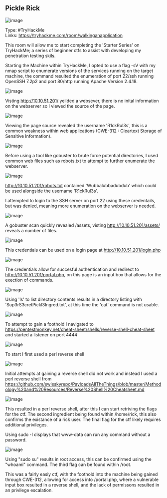 ## Pickle Rick

![image](https://user-images.githubusercontent.com/74746341/170707048-b262ffdd-4143-4a88-b513-fa2e8970150c.png)


Type: #TryHackMe <br>
Links: https://tryhackme.com/room/walkinganapplication <br>
 
This room will allow me to start completing the 'Starter Series' on TryHackMe; a series of beginner ctfs to assist with developing my penetration testing skils.

Starting the Machine within TryHackMe, I opted to use a flag -sV with my nmap script to enumerate versions of the services running on the target machine, the command resulted the enumeration of port 22/ssh running OpenSSH 7.2p2 and port 80/http running Apache Version 2.4.18.

![image](https://user-images.githubusercontent.com/74746341/170707659-271cd971-b8bf-497c-84c4-4f66dc03fdaf.png)

Visting http://10.10.51.201/ yeilded a websever, there is no inital information on the webserver so I viewed the source of the page.

![image](https://user-images.githubusercontent.com/74746341/170709387-7a8ad1bc-3d87-47ba-bb7d-e456b7bea9cb.png)

Viewing the page source revealed the username 'R1ckRul3s', this is a common weakness
within web applications (CWE-312 : Cleartext Storage of Sensitive Information).

![image](https://user-images.githubusercontent.com/74746341/170709162-05d4ff82-9a46-4a03-8bab-efdaabc4821a.png)

Before using a tool like gobuster to brute force potential directories, I used common web files such as robots.txt to attempt to further enumerate the webserver.

![image](https://user-images.githubusercontent.com/74746341/170710128-d31bae39-27e0-49e2-806d-5faea0ed2302.png)

http://10.10.51.201/robots.txt contained 'Wubbalubbadubdub' which could be used alongside the username 'R1ckRul3s'.

I attempted to login to the SSH server on port 22 using these credentails, but was denied, meaning more enumeration on the webserver is needed.

![image](https://user-images.githubusercontent.com/74746341/170710724-cefd75c4-1a1d-4a72-b99e-278188a34739.png)

A gobuster scan quickly revealed /assets, visting http://10.10.51.201/assets/ reveals a number of files.

![image](https://user-images.githubusercontent.com/74746341/170710836-362088a1-680b-4214-8c14-b96bcbcca943.png)

This credentials can be used on a login page at http://10.10.51.201/login.php

![image](https://user-images.githubusercontent.com/74746341/170711587-c8477ba7-0a99-450f-8a68-cd93dc0a0341.png)

The credentials allow for succesful authentication and redirect to http://10.10.51.201/portal.php, on this page is an input box that allows for the exection of commands.

![image](https://user-images.githubusercontent.com/74746341/170711792-eb0187c0-297c-4263-be70-24d25dbd239a.png)

Using 'ls' to list directory contents results in a directory listing with 'Sup3rS3cretPickl3Ingred.txt', at this time the 'cat' command is not usable.

![image](https://user-images.githubusercontent.com/74746341/170712040-ca94173b-fac6-44a2-8e09-9516423513cf.png)

To attempt to gain a foothold I navigated to https://pentestmonkey.net/cheat-sheet/shells/reverse-shell-cheat-sheet and started a  listener on port 4444

![image](https://user-images.githubusercontent.com/74746341/170712591-c98ae0fa-379a-43cb-a9cb-c18a96190015.png)

To start I first used a perl reverse shell

![image](https://user-images.githubusercontent.com/74746341/170712728-9721a33e-4197-45c7-b276-8c07a36631a2.png)

Initial attempts at gaining a reverse shell did not work and instead I used a perl reverse shell from https://github.com/swisskyrepo/PayloadsAllTheThings/blob/master/Methodology%20and%20Resources/Reverse%20Shell%20Cheatsheet.md

![image](https://user-images.githubusercontent.com/74746341/170714704-174f8471-71df-4b5a-aebb-f19f8f8451ff.png)

This resulted in a perl reverse shell, after this I can start retriving the flags for the ctf. The second ingredient being found within /home/rick, this also confirms the existance of a rick user. The final flag for the ctf likely requires additional privileges.

Using sudo -l displays that www-data can run any command without a password.

![image](https://user-images.githubusercontent.com/74746341/170717748-dbe72ff4-ba0f-4a5d-be63-3a7211eee59d.png)

Using "sudo su" results in root access, this can be confirmed using the "whoami" command.
The third flag can be found within /root.

This was a fairly easiy ctf, with the foothold into the machine being gained through CWE-312, allowing for access into /portal.php, where a vulnerable input box resulted in a reverse shell, and the lack of permissons resulted in an privilege escalation.


